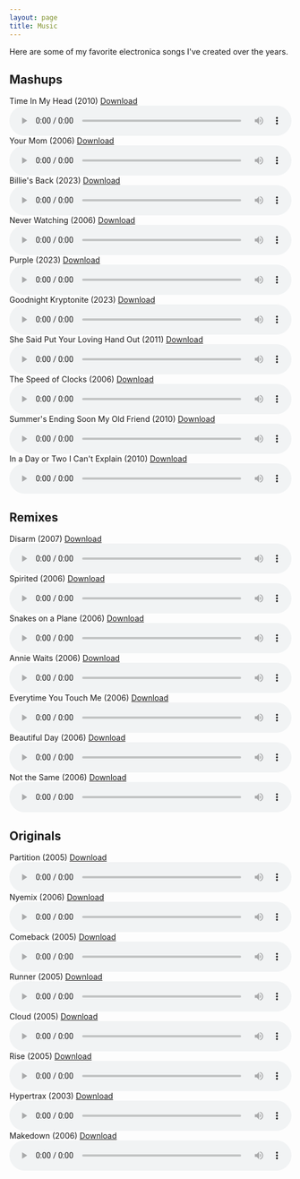 ```yaml
---
layout: page
title: Music
---
```


Here are some of my favorite electronica songs I've created over the years.

## Mashups

<div class="audio-player" id="time-in-my-head">
  <div class="title-download-container">
    <a href="#time-in-my-head" style="text-decoration: none; color: inherit;"><span>Time In My Head (2010)</span></a>
    <a href="/downloads/mashups/04%20Time%20In%20My%20Head.mp3" class="download-link" download="Jace Browning - Time In My Head.mp3">Download</a>
  </div>
  <audio controls style="width:100%;">
    <source src="/downloads/mashups/04%20Time%20In%20My%20Head.mp3" type="audio/mpeg">
  </audio>
</div>

<div class="audio-player" id="your-mom">
  <div class="title-download-container">
    <a href="#your-mom" style="text-decoration: none; color: inherit;"><span>Your Mom (2006)</span></a>
    <a href="/downloads/mashups/02%20Your%20Mom.mp3" class="download-link" download="Jace Browning - Your Mom.mp3">Download</a>
  </div>
  <audio controls style="width:100%;">
    <source src="/downloads/mashups/02%20Your%20Mom.mp3" type="audio/mpeg">
  </audio>
</div>

<div class="audio-player" id="billies-back">
  <div class="title-download-container">
    <a href="#billies-back" style="text-decoration: none; color: inherit;"><span>Billie's Back (2023)</span></a>
    <a href="/downloads/mashups/08%20Billie's%20Back.mp3" class="download-link" download="Jace Browning - Billie's Back.mp3">Download</a>
  </div>
  <audio controls style="width:100%;">
    <source src="/downloads/mashups/08%20Billie's%20Back.mp3" type="audio/mpeg">
  </audio>
</div>

<div class="audio-player" id="never-watching">
  <div class="title-download-container">
    <a href="#never-watching" style="text-decoration: none; color: inherit;"><span>Never Watching (2006)</span></a>
    <a href="/downloads/mashups/03%20Never%20Watching.mp3" class="download-link" download="Jace Browning - Never Watching.mp3">Download</a>
  </div>
  <audio controls style="width:100%;">
    <source src="/downloads/mashups/03%20Never%20Watching.mp3" type="audio/mpeg">
  </audio>
</div>

<div class="audio-player" id="purple">
  <div class="title-download-container">
    <a href="#purple" style="text-decoration: none; color: inherit;"><span>Purple (2023)</span></a>
    <a href="/downloads/mashups/10%20Purple.mp3" class="download-link" download="Jace Browning - Purple.mp3">Download</a>
  </div>
  <audio controls style="width:100%;">
    <source src="/downloads/mashups/10%20Purple.mp3" type="audio/mpeg">
  </audio>
</div>

<div class="audio-player" id="goodnight-kryptonite">
  <div class="title-download-container">
    <a href="#goodnight-kryptonite" style="text-decoration: none; color: inherit;"><span>Goodnight Kryptonite (2023)</span></a>
    <a href="/downloads/mashups/09%20Goodnight%20Kryptonite.mp3" class="download-link" download="Jace Browning - Goodnight Kryptonite.mp3">Download</a>
  </div>
  <audio controls style="width:100%;">
    <source src="/downloads/mashups/09%20Goodnight%20Kryptonite.mp3" type="audio/mpeg">
  </audio>
</div>

<div class="audio-player" id="she-said-put-your-loving-hand-out">
  <div class="title-download-container">
    <a href="#she-said-put-your-loving-hand-out" style="text-decoration: none; color: inherit;"><span>She Said Put Your Loving Hand Out (2011)</span></a>
    <a href="/downloads/mashups/07%20She%20Said%20Put%20Your%20Loving%20Hand%20Out.mp3" class="download-link" download="Jace Browning - She Said Put Your Loving Hand Out.mp3">Download</a>
  </div>
  <audio controls style="width:100%;">
    <source src="/downloads/mashups/07%20She%20Said%20Put%20Your%20Loving%20Hand%20Out.mp3" type="audio/mpeg">
  </audio>
</div>

<div class="audio-player" id="the-speed-of-clocks">
  <div class="title-download-container">
    <a href="#the-speed-of-clocks" style="text-decoration: none; color: inherit;"><span>The Speed of Clocks (2006)</span></a>
    <a href="/downloads/mashups/01%20The%20Speed%20of%20Clocks.mp3" class="download-link" download="Jace Browning - The Speed of Clocks.mp3">Download</a>
  </div>
  <audio controls style="width:100%;">
    <source src="/downloads/mashups/01%20The%20Speed%20of%20Clocks.mp3" type="audio/mpeg">
  </audio>
</div>

<div class="audio-player" id="summers-ending-soon-my-old-friend">
  <div class="title-download-container">
    <a href="#summers-ending-soon-my-old-friend" style="text-decoration: none; color: inherit;"><span>Summer's Ending Soon My Old Friend (2010)</span></a>
    <a href="/downloads/mashups/05%20Summer's%20Ending%20Soon%20My%20Old%20Friend.mp3" class="download-link" download="Jace Browning - Summer's Ending Soon My Old Friend.mp3">Download</a>
  </div>
  <audio controls style="width:100%;">
    <source src="/downloads/mashups/05%20Summer's%20Ending%20Soon%20My%20Old%20Friend.mp3" type="audio/mpeg">
  </audio>
</div>

<div class="audio-player" id="in-a-day-or-two-i-cant-explain">
  <div class="title-download-container">
    <a href="#in-a-day-or-two-i-cant-explain" style="text-decoration: none; color: inherit;"><span>In a Day or Two I Can't Explain (2010)</span></a>
    <a href="/downloads/mashups/06%20In%20a%20Day%20or%20Two%20I%20Can't%20Explain.mp3" class="download-link" download="Jace Browning - In a Day or Two I Can't Explain.mp3">Download</a>
  </div>
  <audio controls style="width:100%;">
    <source src="/downloads/mashups/06%20In%20a%20Day%20or%20Two%20I%20Can't%20Explain.mp3" type="audio/mpeg">
  </audio>
</div>


## Remixes

<div class="audio-player" id="disarm">
  <div class="title-download-container">
    <a href="#disarm" style="text-decoration: none; color: inherit;"><span>Disarm  (2007)</span></a>
    <a href="/downloads/remixes/07%20Disarm%20%5BRemix%5D.mp3" class="download-link" download="Jace Browning - Disarm [Remix].mp3">Download</a>
  </div>
  <audio controls style="width:100%;">
    <source src="/downloads/remixes/07%20Disarm%20%5BRemix%5D.mp3" type="audio/mpeg">
  </audio>
</div>

<div class="audio-player" id="spirited">
  <div class="title-download-container">
    <a href="#spirited" style="text-decoration: none; color: inherit;"><span>Spirited (2006)</span></a>
    <a href="/downloads/remixes/04%20Spirited.mp3" class="download-link" download="Jace Browning - Spirited.mp3">Download</a>
  </div>
  <audio controls style="width:100%;">
    <source src="/downloads/remixes/04%20Spirited.mp3" type="audio/mpeg">
  </audio>
</div>

<div class="audio-player" id="snakes-on-a-plane">
  <div class="title-download-container">
    <a href="#snakes-on-a-plane" style="text-decoration: none; color: inherit;"><span>Snakes on a Plane  (2006)</span></a>
    <a href="/downloads/remixes/06%20Snakes%20on%20a%20Plane%20%5BRemix%5D.mp3" class="download-link" download="Jace Browning - Snakes on a Plane [Remix].mp3">Download</a>
  </div>
  <audio controls style="width:100%;">
    <source src="/downloads/remixes/06%20Snakes%20on%20a%20Plane%20%5BRemix%5D.mp3" type="audio/mpeg">
  </audio>
</div>

<div class="audio-player" id="annie-waits">
  <div class="title-download-container">
    <a href="#annie-waits" style="text-decoration: none; color: inherit;"><span>Annie Waits  (2006)</span></a>
    <a href="/downloads/remixes/01%20Annie%20Waits%20%5BRemix%5D.mp3" class="download-link" download="Jace Browning - Annie Waits [Remix].mp3">Download</a>
  </div>
  <audio controls style="width:100%;">
    <source src="/downloads/remixes/01%20Annie%20Waits%20%5BRemix%5D.mp3" type="audio/mpeg">
  </audio>
</div>

<div class="audio-player" id="everytime-you-touch-me">
  <div class="title-download-container">
    <a href="#everytime-you-touch-me" style="text-decoration: none; color: inherit;"><span>Everytime You Touch Me  (2006)</span></a>
    <a href="/downloads/remixes/05%20Everytime%20You%20Touch%20Me%20%5BRemix%5D.mp3" class="download-link" download="Jace Browning - Everytime You Touch Me [Remix].mp3">Download</a>
  </div>
  <audio controls style="width:100%;">
    <source src="/downloads/remixes/05%20Everytime%20You%20Touch%20Me%20%5BRemix%5D.mp3" type="audio/mpeg">
  </audio>
</div>

<div class="audio-player" id="beautiful-day">
  <div class="title-download-container">
    <a href="#beautiful-day" style="text-decoration: none; color: inherit;"><span>Beautiful Day  (2006)</span></a>
    <a href="/downloads/remixes/03%20Beautiful%20Day%20%5BRemix%5D.mp3" class="download-link" download="Jace Browning - Beautiful Day [Remix].mp3">Download</a>
  </div>
  <audio controls style="width:100%;">
    <source src="/downloads/remixes/03%20Beautiful%20Day%20%5BRemix%5D.mp3" type="audio/mpeg">
  </audio>
</div>

<div class="audio-player" id="not-the-same">
  <div class="title-download-container">
    <a href="#not-the-same" style="text-decoration: none; color: inherit;"><span>Not the Same  (2006)</span></a>
    <a href="/downloads/remixes/02%20Not%20the%20Same%20%5BRemix%5D.mp3" class="download-link" download="Jace Browning - Not the Same [Remix].mp3">Download</a>
  </div>
  <audio controls style="width:100%;">
    <source src="/downloads/remixes/02%20Not%20the%20Same%20%5BRemix%5D.mp3" type="audio/mpeg">
  </audio>
</div>


## Originals

<div class="audio-player" id="partition">
  <div class="title-download-container">
    <a href="#partition" style="text-decoration: none; color: inherit;"><span>Partition (2005)</span></a>
    <a href="/downloads/originals/11%20Partition.mp3" class="download-link" download="Jace Browning - Partition.mp3">Download</a>
  </div>
  <audio controls style="width:100%;">
    <source src="/downloads/originals/11%20Partition.mp3" type="audio/mpeg">
  </audio>
</div>

<div class="audio-player" id="nyemix">
  <div class="title-download-container">
    <a href="#nyemix" style="text-decoration: none; color: inherit;"><span>Nyemix (2006)</span></a>
    <a href="/downloads/originals/12%20Nyemix.mp3" class="download-link" download="Jace Browning - Nyemix.mp3">Download</a>
  </div>
  <audio controls style="width:100%;">
    <source src="/downloads/originals/12%20Nyemix.mp3" type="audio/mpeg">
  </audio>
</div>

<div class="audio-player" id="comeback">
  <div class="title-download-container">
    <a href="#comeback" style="text-decoration: none; color: inherit;"><span>Comeback (2005)</span></a>
    <a href="/downloads/originals/07%20Comeback.mp3" class="download-link" download="Jace Browning - Comeback.mp3">Download</a>
  </div>
  <audio controls style="width:100%;">
    <source src="/downloads/originals/07%20Comeback.mp3" type="audio/mpeg">
  </audio>
</div>

<div class="audio-player" id="runner">
  <div class="title-download-container">
    <a href="#runner" style="text-decoration: none; color: inherit;"><span>Runner (2005)</span></a>
    <a href="/downloads/originals/10%20Runner.mp3" class="download-link" download="Jace Browning - Runner.mp3">Download</a>
  </div>
  <audio controls style="width:100%;">
    <source src="/downloads/originals/10%20Runner.mp3" type="audio/mpeg">
  </audio>
</div>

<div class="audio-player" id="cloud">
  <div class="title-download-container">
    <a href="#cloud" style="text-decoration: none; color: inherit;"><span>Cloud (2005)</span></a>
    <a href="/downloads/originals/09%20Cloud.mp3" class="download-link" download="Jace Browning - Cloud.mp3">Download</a>
  </div>
  <audio controls style="width:100%;">
    <source src="/downloads/originals/09%20Cloud.mp3" type="audio/mpeg">
  </audio>
</div>

<div class="audio-player" id="rise">
  <div class="title-download-container">
    <a href="#rise" style="text-decoration: none; color: inherit;"><span>Rise (2005)</span></a>
    <a href="/downloads/originals/05%20Rise.mp3" class="download-link" download="Jace Browning - Rise.mp3">Download</a>
  </div>
  <audio controls style="width:100%;">
    <source src="/downloads/originals/05%20Rise.mp3" type="audio/mpeg">
  </audio>
</div>

<div class="audio-player" id="hypertrax">
  <div class="title-download-container">
    <a href="#hypertrax" style="text-decoration: none; color: inherit;"><span>Hypertrax (2003)</span></a>
    <a href="/downloads/originals/01%20Hypertrax.mp3" class="download-link" download="Jace Browning - Hypertrax.mp3">Download</a>
  </div>
  <audio controls style="width:100%;">
    <source src="/downloads/originals/01%20Hypertrax.mp3" type="audio/mpeg">
  </audio>
</div>

<div class="audio-player" id="makedown">
  <div class="title-download-container">
    <a href="#makedown" style="text-decoration: none; color: inherit;"><span>Makedown (2006)</span></a>
    <a href="/downloads/originals/13%20Makedown.mp3" class="download-link" download="Jace Browning - Makedown.mp3">Download</a>
  </div>
  <audio controls style="width:100%;">
    <source src="/downloads/originals/13%20Makedown.mp3" type="audio/mpeg">
  </audio>
</div>

<script>
  function removeExistingHighlights() {
    const highlightedPlayers = document.querySelectorAll(".highlighted");
    highlightedPlayers.forEach(function(player) {
      player.classList.remove("highlighted");
      adjustScrollPosition();
    });
  }

  function highlightAudioPlayer(anchor) {
    removeExistingHighlights();
    const audioPlayer = document.querySelector(anchor);
    if (audioPlayer) {
      audioPlayer.classList.add("highlighted");
      adjustScrollPosition();
    }
  }

  function adjustScrollPosition() {
    const extraSpace = 15;
    if (window.scrollY > 0) {
      window.scrollTo(window.scrollX, window.scrollY - extraSpace);
    }
  }

  document.addEventListener("DOMContentLoaded", function() {
    const anchor = window.location.hash;
    if (anchor) {
      highlightAudioPlayer(anchor);
    }
  });

  window.addEventListener("hashchange", function() {
    const anchor = window.location.hash;
    if (anchor) {
      highlightAudioPlayer(anchor);
    }
  });
</script>
